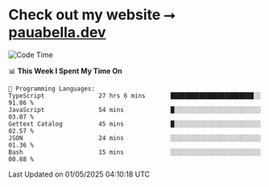 # Check out my website ⭢ [pauabella.dev](https://pauabella.dev)

<!--START_SECTION:waka-->
![Code Time](http://img.shields.io/badge/Code%20Time-4%2C377%20hrs%2052%20mins-blue)

📊 **This Week I Spent My Time On** 

```text
💬 Programming Languages: 
TypeScript               27 hrs 6 mins       ███████████████████████░░   91.86 % 
JavaScript               54 mins             █░░░░░░░░░░░░░░░░░░░░░░░░   03.07 % 
Gettext Catalog          45 mins             █░░░░░░░░░░░░░░░░░░░░░░░░   02.57 % 
JSON                     24 mins             ░░░░░░░░░░░░░░░░░░░░░░░░░   01.36 % 
Bash                     15 mins             ░░░░░░░░░░░░░░░░░░░░░░░░░   00.88 % 
```


 Last Updated on 01/05/2025 04:10:18 UTC
<!--END_SECTION:waka-->

